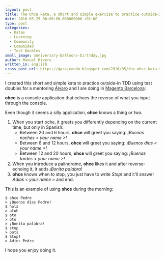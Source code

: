 ```yaml
---
layout: post
title: The Ohce kata, a short and simple exercise to practice outside-in TDD using test doubles
date: 2016-05-25 08:00:00.000000000 +01:00
type: post
categories:
  - Katas
  - Learning
  - Community
  - Comunidad
  - Test Doubles  
small_image: anniversary-balloons-birthday.jpg
author: Manuel Rivero
written_in: english
cross_post_url: https://garajeando.blogspot.com/2016/05/the-ohce-kata-short-and-simple-exercise.html
---
```


I created this short and simple kata to practice outside-in TDD using test doubles for a mentoring <a href="http://alvarogarcia7.github.io/">Álvaro</a> and I are doing in <a href="https://twitter.com/magento">Magento Barcelona</a>:

**ohce** is a console application that echoes the reverse of what you input through the console.

Even though it seems a silly application, **ohce** knows a thing or two.

1. When you start oche, it greets you differently depending on the current time, but only in Spanish: 
    - Between 20 and 6 hours, **ohce** will greet you saying:  *¡Buenas noches < your name >!*
    - Between 6 and 12 hours, **ohce** will greet you saying:  *¡Buenos días < your name >!*
    - Between 12 and 20 hours, **ohce** will greet you saying:  *¡Buenas tardes < your name >!*
2. When you introduce a palindrome, **ohce** likes it and after reverse-echoing it, it adds *¡Bonita palabra!*
3. **ohce** knows when to stop, you just have to write *Stop!* and it'll answer *Adios < your name >* and end.

This is an example of using **ohce** during the morning:

    $ ohce Pedro
    > ¡Buenos días Pedro!
    $ hola
    > aloh
    $ oto
    > oto
    > ¡Bonita palabra!
    $ stop
    > pots
    $ Stop!
    > Adios Pedro

I hope you enjoy doing it.
